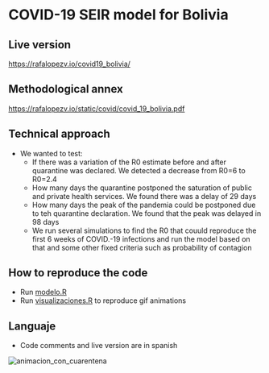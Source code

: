 # COVID-19 SEIR model for Bolivia

## Live version

https://rafalopezv.io/covid19_bolivia/

## Methodological annex

https://rafalopezv.io/static/covid/covid_19_bolivia.pdf

## Technical approach

- We wanted to test:
  + If there was a variation of the R0 estimate before and after quarantine was declared. We detected a decrease from R0=6 to R0=2.4 
  + How many days the quarantine postponed the saturation of public and private health services. We found there was a delay of 29 days
  + How many days the peak of the pandemia could be postponed due to teh quarantine declaration. We found that the peak was delayed in 98 days
  + We run several simulations to find the R0 that couuld reproduce the first 6 weeks of COVID.-19 infections and run the model based on that and some other fixed criteria such as probability of contagion
  
## How to reproduce the code

- Run [modelo.R](https://github.com/rafalopezv/COVID-19-SEIR-model-for-Bolivia/blob/master/modelo.R)
- Run [visualizaciones.R](https://github.com/rafalopezv/COVID-19-SEIR-model-for-Bolivia/blob/master/visualizaciones.R) to reproduce gif animations 

## Languaje

- Code comments and live version are in spanish


![animacion_con_cuarentena](https://user-images.githubusercontent.com/17109075/189262639-9b2092a7-941e-428d-8c23-e9176d52efca.gif)
